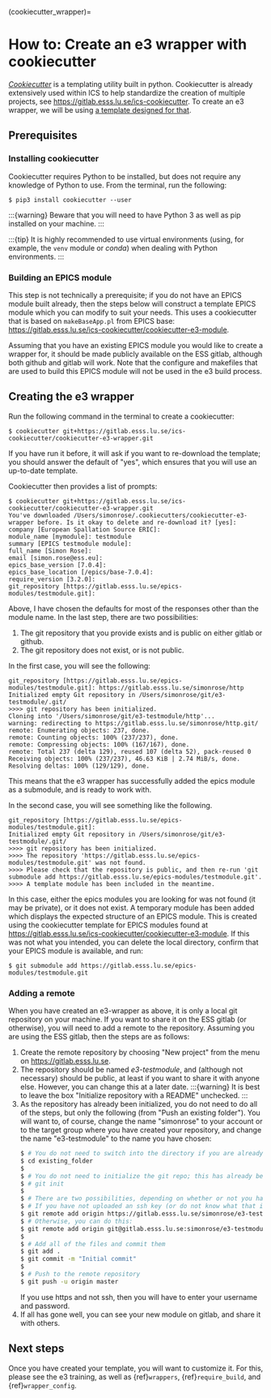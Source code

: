 (cookiecutter_wrapper)=

# How to: Create an e3 wrapper with cookiecutter

*[Cookiecutter](https://github.com/cookiecutter/cookiecutter)* is a templating utility built in python. Cookiecutter is already extensively used within ICS to help standardize the creation of multiple projects, see <https://gitlab.esss.lu.se/ics-cookiecutter>. To create an e3 wrapper, we will be using [a template designed for that](https://gitlab.esss.lu.se/ics-cookiecutter/cookiecutter-e3-wrapper).

## Prerequisites

### Installing cookiecutter

Cookiecutter requires Python to be installed, but does not require any knowledge of Python to use. From the terminal, run the following:

```console
$ pip3 install cookiecutter --user
```

:::{warning}
Beware that you will need to have Python 3 as well as pip installed on your machine.
:::

:::{tip}
It is highly recommended to use virtual environments (using, for example, the `venv` module or *conda*) when dealing with Python environments.
:::

### Building an EPICS module

This step is not technically a prerequisite; if you do not have an EPICS module built already, then the steps below will construct a template EPICS module which you can modify to suit your needs. This uses a cookiecutter that is based on `makeBaseApp.pl` from EPICS base: <https://gitlab.esss.lu.se/ics-cookiecutter/cookiecutter-e3-module>.

Assuming that you have an existing EPICS module you would like to create a wrapper for, it should be made publicly available on the ESS gitlab, although both github and gitlab will work. Note that the configure and makefiles that are used to build this EPICS module will not be used in the e3 build process.

## Creating the e3 wrapper

Run the following command in the terminal to create a cookiecutter:
```console
$ cookiecutter git+https://gitlab.esss.lu.se/ics-cookiecutter/cookiecutter-e3-wrapper.git
```

If you have run it before, it will ask if you want to re-download the template; you should answer the default of "yes", which ensures that you will use an up-to-date template.

Cookiecutter then provides a list of prompts:
```console
$ cookiecutter git+https://gitlab.esss.lu.se/ics-cookiecutter/cookiecutter-e3-wrapper.git
You've downloaded /Users/simonrose/.cookiecutters/cookiecutter-e3-wrapper before. Is it okay to delete and re-download it? [yes]:
company [European Spallation Source ERIC]:
module_name [mymodule]: testmodule
summary [EPICS testmodule module]:
full_name [Simon Rose]:
email [simon.rose@ess.eu]:
epics_base_version [7.0.4]:
epics_base_location [/epics/base-7.0.4]:
require_version [3.2.0]:
git_repository [https://gitlab.esss.lu.se/epics-modules/testmodule.git]:
```

Above, I have chosen the defaults for most of the responses other than the module name. In the last step, there are two possibilities:

1. The git repository that you provide exists and is public on either gitlab or github.
2. The git repository does not exist, or is not public.

In the first case, you will see the following:
```
git_repository [https://gitlab.esss.lu.se/epics-modules/testmodule.git]: https://gitlab.esss.lu.se/simonrose/http
Initialized empty Git repository in /Users/simonrose/git/e3-testmodule/.git/
>>>> git repository has been initialized.
Cloning into '/Users/simonrose/git/e3-testmodule/http'...
warning: redirecting to https://gitlab.esss.lu.se/simonrose/http.git/
remote: Enumerating objects: 237, done.
remote: Counting objects: 100% (237/237), done.
remote: Compressing objects: 100% (167/167), done.
remote: Total 237 (delta 129), reused 107 (delta 52), pack-reused 0
Receiving objects: 100% (237/237), 46.63 KiB | 2.74 MiB/s, done.
Resolving deltas: 100% (129/129), done.
```

This means that the e3 wrapper has successfully added the epics module as a submodule, and is ready to work with.

In the second case, you will see something like the following.
```
git_repository [https://gitlab.esss.lu.se/epics-modules/testmodule.git]:
Initialized empty Git repository in /Users/simonrose/git/e3-testmodule/.git/
>>>> git repository has been initialized.
>>>> The repository 'https://gitlab.esss.lu.se/epics-modules/testmodule.git' was not found.
>>>> Please check that the repository is public, and then re-run 'git submodule add https://gitlab.esss.lu.se/epics-modules/testmodule.git'.
>>>> A template module has been included in the meantime.
```

In this case, either the epics modules you are looking for was not found (it may be private), or it does not exist. A temporary module has been added which displays the expected structure of an EPICS module. This is created using the cookiecutter template for EPICS modules found at <https://gitlab.esss.lu.se/ics-cookiecutter/cookiecutter-e3-module>. If this was not what you intended, you can delete the local directory, confirm that your EPICS module is available, and run:
```console
$ git submodule add https://gitlab.esss.lu.se/epics-modules/testmodule.git
```

### Adding a remote

When you have created an e3-wrapper as above, it is only a local git repository on your machine. If you want to share it on the ESS gitlab (or otherwise), you will need to add a remote to the repository. Assuming you are using the ESS gitlab, then the steps are as follows:

1. Create the remote repository by choosing "New project" from the menu on <https://gitlab.esss.lu.se>.
2. The repository should be named *e3-testmodule*, and (although not necessary) should be public, at least if you want to share it with anyone else. However, you can change this at a later date. 
   :::{warning}
   It is best to leave the box "Initialize repository with a README" unchecked.
   :::
3. As the repository has already been initialized, you do not need to do all of the steps, but only the following (from "Push an existing folder"). You will want to, of course, change the name "simonrose" to your account or to the target group where you have created your repository, and change the name "e3-testmodule" to the name you have chosen:
   ```bash
   $ # You do not need to switch into the directory if you are already there
   $ cd existing_folder
   $
   $ # You do not need to initialize the git repo; this has already been done
   $ # git init
   $
   $ # There are two possibilities, depending on whether or not you have uploaded an SSH key to gitlab:
   $ # If you have not uploaded an ssh key (or do not know what that is), do the following:
   $ git remote add origin https://gitlab.esss.lu.se/simonrose/e3-testmodule.git
   $ # Otherwise, you can do this:
   $ git remote add origin git@gitlab.esss.lu.se:simonrose/e3-testmodule.git
   $
   $ # Add all of the files and commit them
   $ git add .
   $ git commit -m "Initial commit"
   $
   $ # Push to the remote repository
   $ git push -u origin master
   ```
   If you use https and not ssh, then you will have to enter your username and password.
4. If all has gone well, you can see your new module on gitlab, and share it with others.

## Next steps

Once you have created your template, you will want to customize it. For this, please see the e3 training, as well as {ref}`wrappers`, {ref}`require_build`, and {ref}`wrapper_config`.
